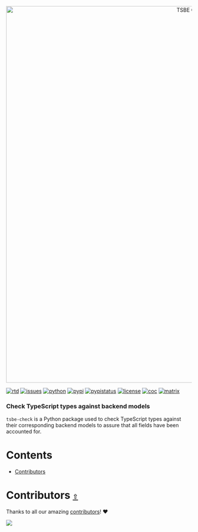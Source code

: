 <div align="center">
  <a href="https://github.com/activist-org/tsbe-check"><img src="https://raw.githubusercontent.com/activist-org/tsbe-check/main/.github/resources/TSBECheckGitHubBanner.png" width=1024 alt="TSBE Check logo"></a>
</div>

[![rtd](https://img.shields.io/readthedocs/tsbe-check.svg?label=%20&logo=read-the-docs&logoColor=ffffff)](http://tsbe-check.readthedocs.io/en/latest/)
[![issues](https://img.shields.io/github/issues/activist-org/tsbe-check?label=%20&logo=github)](https://github.com/activist-org/tsbe-check/issues)
[![python](https://img.shields.io/badge/Python-4B8BBE.svg?logo=python&logoColor=ffffff)](https://github.com/activist-org/tsbe-check/blob/main/CONTRIBUTING.md)
[![pypi](https://img.shields.io/pypi/v/tsbe-check.svg?label=%20&color=4B8BBE)](https://pypi.org/project/tsbe-check/)
[![pypistatus](https://img.shields.io/pypi/status/tsbe-check.svg?label=%20)](https://pypi.org/project/tsbe-check/)
[![license](https://img.shields.io/github/license/activist-org/tsbe-check.svg?label=%20)](https://github.com/activist-org/tsbe-check/blob/main/LICENSE.txt)
[![coc](https://img.shields.io/badge/Contributor%20Covenant-ff69b4.svg)](https://github.com/activist-org/tsbe-check/blob/main/.github/CODE_OF_CONDUCT.md)
[![matrix](https://img.shields.io/badge/Matrix-000000.svg?logo=matrix&logoColor=ffffff)](https://matrix.to/#/#activist_community:matrix.org)

### Check TypeScript types against backend models

`tsbe-check` is a Python package used to check TypeScript types against their corresponding backend models to assure that all fields have been accounted for.

<a id="contents"></a>

# **Contents**

- [Contributors](#contributors)

<a id="contributors"></a>

# Contributors [`⇧`](#contents)

Thanks to all our amazing [contributors](https://github.com/activist-org/tsbe-check/graphs/contributors)! ❤️

<a href="https://github.com/activist-org/tsbe-check/graphs/contributors">
  <img src="https://contrib.rocks/image?repo=activist-org/tsbe-check" />
</a>
